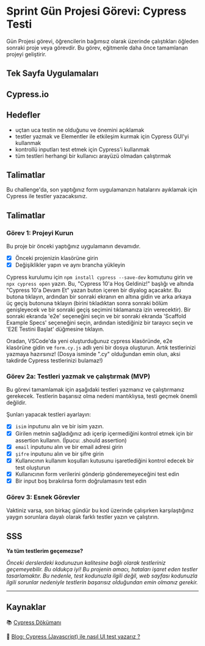 # Sprint Gün Projesi Görevi: Cypress Testi

Gün Projesi görevi, öğrencilerin bağımsız olarak üzerinde çalıştıkları öğleden sonraki proje veya görevdir. Bu görev, eğitmenle daha önce tamamlanan projeyi geliştirir.

## Tek Sayfa Uygulamaları

## Cypress.io

## Hedefler

- uçtan uca testin ne olduğunu ve önemini açıklamak
- testler yazmak ve Elementler ile etkileşim kurmak için Cypress GUI'yi kullanmak
- kontrollü inputları test etmek için Cypress'i kullanmak
- tüm testleri herhangi bir kullanıcı arayüzü olmadan çalıştırmak

## Talimatlar

Bu challenge'da, son yaptığınız form uygulamanızın hatalarını ayıklamak için Cypress ile testler yazacaksınız.

## Talimatlar

### Görev 1: Projeyi Kurun

Bu proje bir önceki yaptığınız uygulamanın devamıdır.

- [x] Önceki projenizin klasörüne girin
- [x] Değişiklikler yapın ve aynı brancha yükleyin

Cypress kurulumu için `npm install cypress --save-dev` komutunu girin ve `npx cypress open` yazın. Bu, "Cypress 10'a Hoş Geldiniz!" başlığı ve altında "Cypress 10'a Devam Et" yazan buton içeren bir diyalog açacaktır. Bu butona tıklayın, ardından bir sonraki ekranın en altına gidin ve arka arkaya üç geçiş butonuna tıklayın (birini tıkladıktan sonra sonraki bölüm genişleyecek ve bir sonraki geçiş seçimini tıklamanıza izin verecektir). Bir sonraki ekranda 'e2e' seçeneğini seçin ve bir sonraki ekranda 'Scaffold Example Specs' seçeneğini seçin, ardından istediğiniz bir tarayıcı seçin ve 'E2E Testini Başlat' düğmesine tıklayın.

Oradan, VSCode'da yeni oluşturduğunuz cypress klasöründe, e2e klasörüne gidin ve `form.cy.js` adlı yeni bir dosya oluşturun. Artık testlerinizi yazmaya hazırsınız! (Dosya isminde ".cy" olduğundan emin olun, aksi takdirde Cypress testlerinizi bulamaz!)

### Görev 2a: Testleri yazmak ve çalıştırmak (MVP)

Bu görevi tamamlamak için aşağıdaki testleri yazmanız ve çalıştırmanız gerekecek. Testlerin başarısız olma nedeni mantıklıysa, testi geçmek önemli değildir.

Şunları yapacak testleri ayarlayın:

- [x] `isim` inputunu alın ve bir isim yazın.
- [x] Girilen metnin sağladığınız adı içerip içermediğini kontrol etmek için bir assertion kullanın. (İpucu: .should assertion)
- [x] `email` inputunu alın ve bir email adresi girin
- [x] `şifre` inputunu alın ve bir şifre girin
- [x] Kullanıcının kullanım koşulları kutusunu işaretlediğini kontrol edecek bir test oluşturun
- [x] Kullanıcının form verilerini gönderip gönderemeyeceğini test edin
- [x] Bir input boş bırakılırsa form doğrulamasını test edin

### Görev 3: Esnek Görevler

Vaktiniz varsa, son birkaç gündür bu kod üzerinde çalışırken karşılaştığınız yaygın sorunlara dayalı olarak farklı testler yazın ve çalıştırın.

## SSS

**Ya tüm testlerim geçemezse?**

_Önceki derslerdeki kodunuzun kalitesine bağlı olarak testleriniz geçemeyebilir. Bu oldukça iyi! Bu projenin amacı, hataları işaret eden testler tasarlamaktır. Bu nedenle, test kodunuzla ilgili değil, web sayfası kodunuzla ilgili sorunlar nedeniyle testlerin başarısız olduğundan emin olmanız gerekir._

---

## Kaynaklar

📚 [Cypress Dökümanı](https://www.cypress.io/how-it-works/)

🤔 [Blog: Cypress (Javascript) ile nasıl UI test yazarız ?](https://medium.com/testkaynak/ui-test-nas%C4%B1l-yaz%C4%B1l%C4%B1r-cypress-javascript-ile-nas%C4%B1l-ui-test-yazar%C4%B1z-efe8e1699d5e#:~:text=1%2D%20Google%20url'ine%20ba%C4%9Flan%C4%B1yor,butonunun%20%C3%BCzerine%20gidip%20butona%20t%C4%B1kl%C4%B1yor.)
